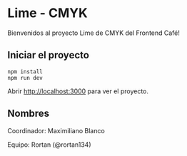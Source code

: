 # Lime - CMYK

Bienvenidos al proyecto Lime de CMYK del Frontend Café!

## Iniciar el proyecto

```
npm install
npm run dev
```

Abrir [http://localhost:3000](http://localhost:3000) para ver el proyecto.

## Nombres

Coordinador: Maximiliano Blanco

Equipo: Rortan (@rortan134)
